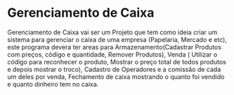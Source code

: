 # Gerenciamento de Caixa

Gerenciamento de Caixa vai ser um Projeto que tem como ideia criar um sistema para gerenciar o caixa de uma empresa (Papelaria, Mercado e etc), este programa devera ter areas para Armazenamento(Cadastrar Produtos com preços, código e quantidade, Remover Produtos), Venda ( Utilizar o código para reconhecer o produto, Mostrar o preço total de todos produtos e depois mostrar o troco), Cadastro de Operadores e a comissão de cada um deles por venda, Fechamento de caixa mostrando o quanto foi vendido e quanto dinheiro tem no caixa.
